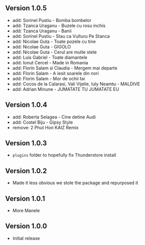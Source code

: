 ## Version 1.0.5

- add: Sorinel Pustiu - Bomba bombelor
- add: Tzanca Uraganu - Buzele cu rosu inchis
- add: Tzanca Uraganu - Banii 
- add: Sorinel Pustiu - Stau ca Vulturu Pe Stanca
- add: Nicolae Guta - Toate pozele cu tine
- add: Nicolae Guta - GIGOLO
- add: Nicolae Guta - Cerul are multe stele
- add: Luis Gabriel - Toate diamantele
- add: Ionut Cercel - Made in Romania
- add: Florin Salam si Claudia - Mergem mai departe
- add: Florin Salam - A iesit soarele din nori
- add: Florin  Salam  -  Mor de ochii tai
- add: Cocos de la Calarasi, Vali Vijelie, Iuly Neamtu - MALDIVE
- add: Adrian Minune - JUMATATE TU JUMATATE EU

## Version 1.0.4

- add: Roberta Selagea - Cine detine Audi
- add: Costel Biju - Gipsy Style
- remove: 2 Phut Hon KAIZ Remix

## Version 1.0.3

- `plugins` folder to hopefully fix Thunderstore install

## Version 1.0.2

- Made it less obvious we stole the package and repurposed it

## Version 1.0.1 

- More Manele

## Version 1.0.0

- Initial release
